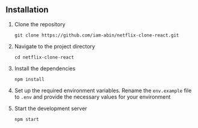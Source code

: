 ## Installation

1. Clone the repository

   ```
   git clone https://github.com/iam-abin/netflix-clone-react.git
   ```

2. Navigate to the project directory

   ```
   cd netflix-clone-react
   ```

3. Install the dependencies

   ```
   npm install 
   ```

4. Set up the required environment variables. Rename the `env.example` file to `.env` and provide the necessary values for your environment

5. Start the development server

   ```
   npm start
   ```